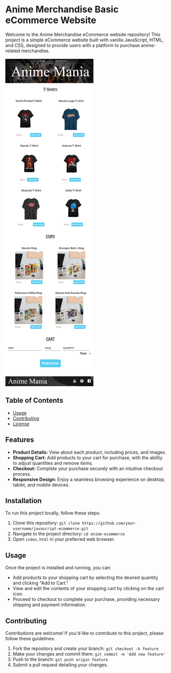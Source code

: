 # Anime Merchandise Basic eCommerce Website

Welcome to the Anime Merchandise eCommerce website repository! This project is a simple eCommerce website built with vanilla JavaScript, HTML, and CSS, designed to provide users with a platform to purchase anime-related merchandise.
<br/>
<br/>
![WebSite ScreenShot](https://github.com/pratham0612/javascript_ecommerce/blob/41eefb4d7ed560b61b765c8ed675b8df376d46cb/Images/anime%20mania.png)


## Table of Contents

- [Usage](#usage)
- [Contributing](#contributing)
- [License](#license)

## Features

- **Product Details:** View about each product, including prices, and images.
- **Shopping Cart:** Add products to your cart for purchase, with the ability to adjust quantities and remove items.
- **Checkout:** Complete your purchase securely with an intuitive checkout process.
- **Responsive Design:** Enjoy a seamless browsing experience on desktop, tablet, and mobile devices.

## Installation

To run this project locally, follow these steps:

1. Clone this repository: `git clone https://github.com/your-username/javascript-ecommerce.git`
2. Navigate to the project directory: `cd anime-ecommerce`
3. Open `index.html` in your preferred web browser.

## Usage

Once the project is installed and running, you can:

- Add products to your shopping cart by selecting the desired quantity and clicking "Add to Cart."
- View and edit the contents of your shopping cart by clicking on the cart icon.
- Proceed to checkout to complete your purchase, providing necessary shipping and payment information.

## Contributing

Contributions are welcome! If you'd like to contribute to this project, please follow these guidelines:

1. Fork the repository and create your branch: `git checkout -b feature`
2. Make your changes and commit them: `git commit -m 'Add new feature'`
3. Push to the branch: `git push origin feature`
4. Submit a pull request detailing your changes.

